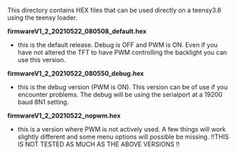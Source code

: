 This directory contains HEX files that can be used directly on a teensy3.6 using the teensy loader.

**firmwareV1_2_20210522_080508_default.hex**
- this is the default release. Debug is OFF and PWM is ON. Even if you have not altered the TFT to have PWM controlling the backlight you can use this version.  

**firmwareV1_2_20210522_080550_debug.hex**
- this is the debug version (PWM is ON). This version can be of use if you encounter problems. The debug will be using the serialport at a 19200 baud 8N1 setting.

**firmwareV1_2_20210522_nopwm.hex**
- this is a version where PWM is not actively used. A few things will work slightly different and some menu options will possible be missing. !!THIS IS NOT TESTED AS MUCH AS THE ABOVE VERSIONS !!
